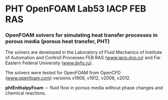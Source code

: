 # PHT OpenFOAM Lab53 IACP FEB RAS

### OpenFOAM solvers for simulating heat transfer processes in porous media (porous heat transfer, PHT)

The solvers are developed in the Laboratory of Fluid Mechanics of Institute of Automation and Controll Processes FEB RAS (www.iacp.dvo.ru) and Far Eastern Federal University (www.dvfu.ru).

The solvers were tested for OpenFOAM from OpenCFD (www.openfoam.com) versions v1906, v1912, v2006, v2012.

**phtEnthalpyFoam** -- fluid flow in porous media without phase changes and chemical reactions.
